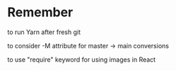 

# Remember
to run Yarn after fresh git 

to consider -M attribute for master -> main conversions

to use "require" keyword for using images in React
